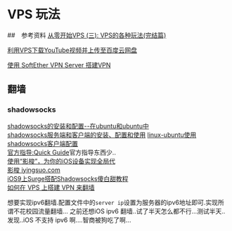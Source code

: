 # VPS 玩法

##　参考资料
[从零开始VPS (三): VPS的各种玩法(完结篇)](https://jecvay.com/2015/01/learning-vps-3.html)

[利用VPS下载YouTube视频并上传至百度云网盘](http://www.typemylife.com/use-vps-download-videos-from-youtube-upload-to-baidu-cloud/)

[使用 SoftEther VPN Server 搭建VPN](http://www.jianshu.com/p/ea7ee822e61a)

## 翻墙
### shadowsocks
[shadowsocks的安装和配置--在ubuntu和ubuntu中](http://bblove.me/2015/03/09/use-ss/)    
[shadowsocks服务端和客户端的安装、配置和使用](http://mushapi.com/shadowsocks-install-config-using.html)
[linux-ubuntu使用shadowsocks客户端配置](https://aitanlu.com/ubuntu-shadowsocks-ke-hu-duan-pei-zhi.html)        
[官方指导:Quick Guide](https://shadowsocks.org/en/config/quick-guide.html)官方指导东西少..         
[使用“影梭”，为你的iOS设备实现全局代](http://jas0n.me/2014/11/12/up_14_11_12/)     
[影梭 iyingsuo.com](http://www.iyingsuo.com/)      
[iOS9上Surge搭配Shadowsocks傻白甜教程](http://www.jianshu.com/p/de1eb844915d)     
[如何在 VPS 上搭建 VPN 来翻墙](http://www.jianshu.com/p/2f51144c35c9)    

想要实现ipv6翻墙.配置文件中的`server ip`设置为服务器的ipv6地址即可.实现所谓不花校园流量翻墙...
之前还想iOS ipv6 翻墙..试了半天怎么都不行...测试半天..发现..iOS 不支持 ipv6 啊....智商被狗吃了啊...

